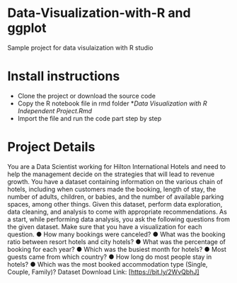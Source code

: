 # Data-Visualization-with-R and ggplot
Sample project for data visulaization with R studio

# Install instructions
* Clone the project or download the source code
* Copy the R notebook file in rmd folder **Data Visualization with R Independent Project.Rmd*
* Import the file and run the code part step by step

# Project Details
You are a Data Scientist working for Hilton International Hotels and need to help the management decide on
the strategies that will lead to revenue growth.
You have a dataset containing information on the various chain of hotels, including when customers made
the booking, length of stay, the number of adults, children, or babies, and the number of available parking
spaces, among other things.
Given this dataset, perform data exploration, data cleaning, and analysis to come with appropriate
recommendations. As a start, while performing data analysis, you ask the following questions from the
given dataset. Make sure that you have a visualization for each question.
● How many bookings were canceled?
● What was the booking ratio between resort hotels and city hotels?
● What was the percentage of booking for each year?
● Which was the busiest month for hotels?
● Most guests came from which country?
● How long do most people stay in hotels?
● Which was the most booked accommodation type (Single, Couple, Family)?
Dataset Download Link: [https://bit.ly/2WvQbhJ]